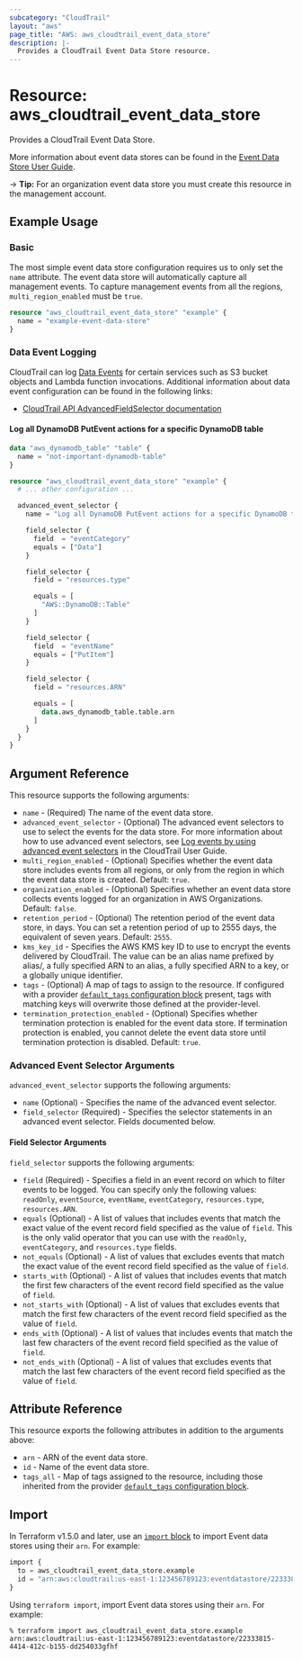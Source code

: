 ```yaml
---
subcategory: "CloudTrail"
layout: "aws"
page_title: "AWS: aws_cloudtrail_event_data_store"
description: |-
  Provides a CloudTrail Event Data Store resource.
---
```


# Resource: aws_cloudtrail_event_data_store

Provides a CloudTrail Event Data Store.

More information about event data stores can be found in the [Event Data Store User Guide](https://docs.aws.amazon.com/awscloudtrail/latest/userguide/query-event-data-store.html).

-> **Tip:** For an organization event data store you must create this resource in the management account.

## Example Usage

### Basic

The most simple event data store configuration requires us to only set the `name` attribute. The event data store will automatically capture all management events. To capture management events from all the regions, `multi_region_enabled` must be `true`.

```terraform
resource "aws_cloudtrail_event_data_store" "example" {
  name = "example-event-data-store"
}
```

### Data Event Logging

CloudTrail can log [Data Events](https://docs.aws.amazon.com/awscloudtrail/latest/userguide/logging-data-events-with-cloudtrail.html) for certain services such as S3 bucket objects and Lambda function invocations. Additional information about data event configuration can be found in the following links:

- [CloudTrail API AdvancedFieldSelector documentation](https://docs.aws.amazon.com/awscloudtrail/latest/APIReference/API_AdvancedFieldSelector.html)

#### Log all DynamoDB PutEvent actions for a specific DynamoDB table

```terraform
data "aws_dynamodb_table" "table" {
  name = "not-important-dynamodb-table"
}

resource "aws_cloudtrail_event_data_store" "example" {
  # ... other configuration ...

  advanced_event_selector {
    name = "Log all DynamoDB PutEvent actions for a specific DynamoDB table"

    field_selector {
      field  = "eventCategory"
      equals = ["Data"]
    }

    field_selector {
      field = "resources.type"

      equals = [
        "AWS::DynamoDB::Table"
      ]
    }

    field_selector {
      field  = "eventName"
      equals = ["PutItem"]
    }

    field_selector {
      field = "resources.ARN"

      equals = [
        data.aws_dynamodb_table.table.arn
      ]
    }
  }
}
```

## Argument Reference

This resource supports the following arguments:

- `name` - (Required) The name of the event data store.
- `advanced_event_selector` - (Optional) The advanced event selectors to use to select the events for the data store. For more information about how to use advanced event selectors, see [Log events by using advanced event selectors](https://docs.aws.amazon.com/awscloudtrail/latest/userguide/logging-data-events-with-cloudtrail.html#creating-data-event-selectors-advanced) in the CloudTrail User Guide.
- `multi_region_enabled` - (Optional) Specifies whether the event data store includes events from all regions, or only from the region in which the event data store is created. Default: `true`.
- `organization_enabled` - (Optional) Specifies whether an event data store collects events logged for an organization in AWS Organizations. Default: `false`.
- `retention_period` - (Optional) The retention period of the event data store, in days. You can set a retention period of up to 2555 days, the equivalent of seven years. Default: `2555`.
- `kms_key_id` - Specifies the AWS KMS key ID to use to encrypt the events delivered by CloudTrail. The value can be an alias name prefixed by alias/, a fully specified ARN to an alias, a fully specified ARN to a key, or a globally unique identifier.
- `tags` - (Optional) A map of tags to assign to the resource. If configured with a provider [`default_tags` configuration block](https://registry.terraform.io/providers/hashicorp/aws/latest/docs#default_tags-configuration-block) present, tags with matching keys will overwrite those defined at the provider-level.
- `termination_protection_enabled` - (Optional) Specifies whether termination protection is enabled for the event data store. If termination protection is enabled, you cannot delete the event data store until termination protection is disabled. Default: `true`.

### Advanced Event Selector Arguments

`advanced_event_selector` supports the following arguments:

- `name` (Optional) - Specifies the name of the advanced event selector.
- `field_selector` (Required) - Specifies the selector statements in an advanced event selector. Fields documented below.

#### Field Selector Arguments

`field_selector` supports the following arguments:

- `field` (Required) - Specifies a field in an event record on which to filter events to be logged. You can specify only the following values: `readOnly`, `eventSource`, `eventName`, `eventCategory`, `resources.type`, `resources.ARN`.
- `equals` (Optional) - A list of values that includes events that match the exact value of the event record field specified as the value of `field`. This is the only valid operator that you can use with the `readOnly`, `eventCategory`, and `resources.type` fields.
- `not_equals` (Optional) - A list of values that excludes events that match the exact value of the event record field specified as the value of `field`.
- `starts_with` (Optional) - A list of values that includes events that match the first few characters of the event record field specified as the value of `field`.
- `not_starts_with` (Optional) - A list of values that excludes events that match the first few characters of the event record field specified as the value of `field`.
- `ends_with` (Optional) - A list of values that includes events that match the last few characters of the event record field specified as the value of `field`.
- `not_ends_with` (Optional) - A list of values that excludes events that match the last few characters of the event record field specified as the value of `field`.

## Attribute Reference

This resource exports the following attributes in addition to the arguments above:

- `arn` - ARN of the event data store.
- `id` - Name of the event data store.
- `tags_all` - Map of tags assigned to the resource, including those inherited from the provider [`default_tags` configuration block](https://registry.terraform.io/providers/hashicorp/aws/latest/docs#default_tags-configuration-block).

## Import

In Terraform v1.5.0 and later, use an [`import` block](https://developer.hashicorp.com/terraform/language/import) to import Event data stores using their `arn`. For example:

```terraform
import {
  to = aws_cloudtrail_event_data_store.example
  id = "arn:aws:cloudtrail:us-east-1:123456789123:eventdatastore/22333815-4414-412c-b155-dd254033gfhf"
}
```

Using `terraform import`, import Event data stores using their `arn`. For example:

```console
% terraform import aws_cloudtrail_event_data_store.example arn:aws:cloudtrail:us-east-1:123456789123:eventdatastore/22333815-4414-412c-b155-dd254033gfhf
```
